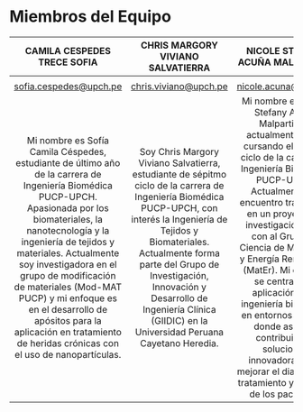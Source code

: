 # Miembros del Equipo

<p align="center">
   
|**CAMILA CESPEDES TRECE SOFIA**|**CHRIS MARGORY VIVIANO SALVATIERRA**|**NICOLE STEFANY ACUÑA MALPARTIDA**|**HAROLD ALONSO ALEMÁN RAMIREZ**|
|:-----------------------------:|:-----------------------------------:|:---------------------------------:|:------------------------------:|
|<image src=""> | <image src=""> | <image src=""> | <image src=""> |
|sofia.cespedes@upch.pe|chris.viviano@upch.pe|nicole.acuna@upch.pe|harold.aleman@upch.pe|
|Mi nombre es Sofía Camila Céspedes, estudiante de último año de la carrera de Ingeniería Biomédica PUCP-UPCH. Apasionada por los biomateriales, la nanotecnología y la ingeniería de tejidos y materiales. Actualmente soy investigadora en el grupo de modificación de materiales (Mod-MAT PUCP) y mi enfoque es en el desarrollo de apósitos para la aplicación en tratamiento de heridas crónicas con el uso de nanopartículas.| Soy Chris Margory Viviano Salvatierra, estudiante de sépitmo ciclo de la carrera de Ingeniería Biomédica PUCP-UPCH, con interés la Ingeniería de Tejidos y Biomateriales. Actualmente forma parte del Grupo de Investigación, Innovación y Desarrollo de Ingeniería Clínica (GIIDIC) en la Universidad Peruana Cayetano Heredia.| Mi nombre es Nicole Stefany Acuña Malpartida y actualmente estoy cursando el noveno ciclo de la carrera de Ingeniería Biomédica PUCP-UPCH. Actualmente me encuentro trabajando en un proyecto de investigación junto con al Grupo de Ciencia de Materiales y Energía Renovables (MatEr). Mi enfoque se centra en la aplicación de la ingeniería biomédica en entornos clínicos, donde aspiro a contribuir con soluciones innovadoras para mejorar el diagnóstico, tratamiento y atención de los pacientes.| Mi nombre es Harold Alemán y soy estudiante de la carrera de Ingeniería Biomédica PUCP-UPCH con pasantías en el Instituto Nacional de Salud y en simulación médica en la UPCH. Además cuento con una empresa que se dedica a utilizar tecnología para optimizar procesos agropecuarios. Me apasiona el modelado 3D y las simulaciones en elementos finitos.
<p align="center"></i></p>
</div>

